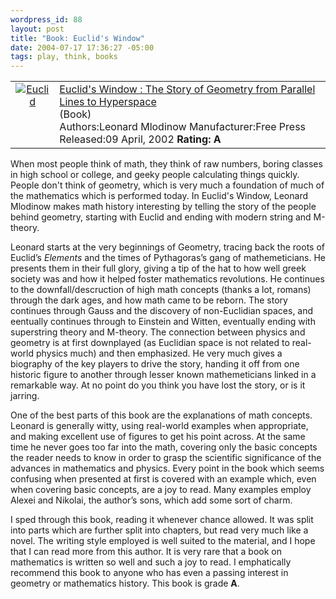 ```yaml
--- 
wordpress_id: 88
layout: post
title: "Book: Euclid's Window"
date: 2004-07-17 17:36:27 -05:00
tags: play, think, books
---
```

<table>
<tbody>
<tr>
<td align="center" valign="top"><a href="http://www.amazon.com/exec/obidos/ASIN/0684865246/basezero-20?dev-t=0DKT9N7FZR2FT96TZEG2%26camp=2025%26link_code=sp1"><img class="serendipity_amazonchr_pic" src="http://images.amazon.com/images/P/0684865246.01.MZZZZZZZ.jpg" alt="Euclid" /></a></td>
<td valign="top">
<div class="serendipity_amazonchr_title"><a href="http://www.amazon.com/exec/obidos/ASIN/0684865246/basezero-20?dev-t=0DKT9N7FZR2FT96TZEG2%26camp=2025%26link_code=sp1">Euclid's Window : The Story of Geometry from Parallel Lines to Hyperspace</a></div>
<div class="serendipity_amazonchr_catalog">(Book)</div>
<div class="serendipity_amazonchr_extra">Authors:Leonard Mlodinow
Manufacturer:Free Press
Released:09 April, 2002
<strong>Rating: A</strong></div></td>
</tr>
</tbody>
</table>
When most people think of math, they think of raw numbers, boring classes in high school or college, and geeky people calculating things quickly.  People don't think of geometry, which is very much a foundation of much of the mathematics which is performed today.  In Euclid's Window, Leonard Mlodinow makes math history interesting by telling the story of the people behind geometry, starting with Euclid and ending with modern string and M-theory.

<!--more-->

Leonard starts at the very beginnings of Geometry, tracing back the roots of Euclid’s <em>Elements</em> and the times of Pythagoras’s gang of mathemeticians. He presents them in their full glory, giving a tip of the hat to how well greek society was and how it helped foster mathematics revolutions. He continues to the downfall/descruction of high math concepts (thanks a lot, romans) through the dark ages, and how math came to be reborn. The story continues through Gauss and the discovery of non-Euclidian spaces, and eentually continues through to Einstein and Witten, eventually ending with superstring theory and M-theory. The connection between physics and geometry is at first downplayed (as Euclidian space is not related to real-world physics much) and then emphasized. He very much gives a biography of the key players to drive the story, handing it off from one historic figure to another through lesser known mathemeticians linked in a remarkable way. At no point do you think you have lost the story, or is it jarring.

One of the best parts of this book are the explanations of math concepts. Leonard is generally witty, using real-world examples when appropriate, and making excellent use of figures to get his point across. At the same time he never goes too far into the math, covering only the basic concepts the reader needs to know in order to grasp the scientific significance of the advances in mathematics and physics. Every point in the book which seems confusing when presented at first is covered with an example which, even when covering basic concepts, are a joy to read. Many examples employ Alexei and Nikolai, the author’s sons, which add some sort of charm.

I sped through this book, reading it whenever chance allowed. It was split into parts which are further split into chapters, but read very much like a novel. The writing style employed is well suited to the material, and I hope that I can read more from this author. It is very rare that a book on mathematics is written so well and such a joy to read. I emphatically recommend this book to anyone who has even a passing interest in geometry or mathematics history. This book is grade <strong>A</strong>.
